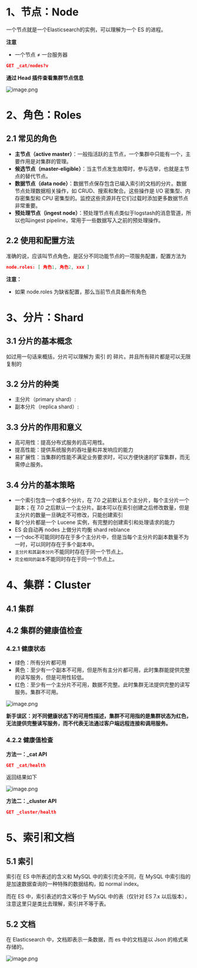 # 1、节点：Node

一个节点就是一个Elasticsearch的实例，可以理解为一个 ES 的进程。

**注意**

- 一个节点 ≠ 一台服务器

```json
GET _cat/nodes?v
```

**通过 Head 插件查看集群节点信息**

![image.png](https://fynotefile.oss-cn-zhangjiakou.aliyuncs.com/fynote/fyfile/28/1682519764070/41d1c1d980c742e08024aa1744080bc2.png)

# 2、角色：Roles

## 2.1 常见的角色

- **主节点（active master）**：一般指活跃的主节点，一个集群中只能有一个，主要作用是对集群的管理。
- **候选节点（master-eligible）**：当主节点发生故障时，参与选举，也就是主节点的替代节点。
- **数据节点（data node）**：数据节点保存包含已编入索引的文档的分片。数据节点处理数据相关操作，如 CRUD、搜索和聚合。这些操作是 I/O 密集型、内存密集型和 CPU 密集型的。监控这些资源并在它们过载时添加更多数据节点非常重要。
- **预处理节点（ingest node）**：预处理节点有点类似于logstash的消息管道，所以也叫ingest pipeline，常用于一些数据写入之前的预处理操作。

## 2.2 使用和配置方法

准确的说，应该叫节点角色，是区分不同功能节点的一项服务配置，配置方法为

```json
node.roles: [ 角色1, 角色2, xxx ]
```

**注意：**

- 如果 node.roles 为缺省配置，那么当前节点具备所有角色

# 3、分片：Shard

## 3.1 分片的基本概念

如过用一句话来概括，分片可以理解为 索引 的 碎片。并且所有碎片都是可以无限复制的

## 3.2 分片的种类

- 主分片（primary shard）:
- 副本分片（replica shard）:

## 3.3 分片的作用和意义

- 高可用性：提高分布式服务的高可用性。
- 提高性能：提供系统服务的吞吐量和并发响应的能力
- 易扩展性：当集群的性能不满足业务要求时，可以方便快速的扩容集群，而无需停止服务。

## 3.4 分片的基本策略

- 一个索引包含一个或多个分片，在 7.0 之前默认五个主分片，每个主分片一个副本；在 7.0 之后默认一个主分片。副本可以在索引创建之后修改数量，但是主分片的数量一旦确定不可修改，只能创建索引
- 每个分片都是一个 Lucene 实例，有完整的创建索引和处理请求的能力
- ES 会自动再 nodes 上做分片均衡 shard reblance
- 一个doc不可能同时存在于多个主分片中，但是当每个主分片的副本数量不为一时，可以同时存在于多个副本中。
- `主分片和其副本分片`不能同时存在于同一个节点上。
- `完全相同的副本`不能同时存在于同一个节点上。

# 4、集群：Cluster

## 4.1 集群

## 4.2 集群的健康值检查

### 4.2.1 健康状态

- 绿色：所有分片都可用
- 黄色：至少有一个副本不可用，但是所有主分片都可用，此时集群能提供完整的读写服务，但是可用性较低。
- 红色：至少有一个主分片不可用，数据不完整。此时集群无法提供完整的读写服务。集群不可用。

![image.png](https://fynotefile.oss-cn-zhangjiakou.aliyuncs.com/fynote/fyfile/28/1682519764070/54200af7681a4d75beb149b07429a030.png)

**新手误区：对不同健康状态下的可用性描述，集群不可用指的是集群状态为红色，无法提供完整读写服务，而不代表无法通过客户端远程连接和调用服务。**

### 4.2.2 健康值检查

**方法一：_cat API**

```json
GET _cat/health
```

返回结果如下

![image.png](https://fynotefile.oss-cn-zhangjiakou.aliyuncs.com/fynote/fyfile/28/1682519764070/0375a177941d49798390a3e5d45c7fb4.png)

**方法二：_cluster API**

```json
GET _cluster/health
```

# 5、索引和文档

## 5.1 索引

索引在 ES 中所表述的含义和 MySQL 中的索引完全不同，在 MySQL 中索引指的是加速数据查询的一种特殊的数据结构，如 normal index。

而在 ES 中，索引表述的含义等价于 MySQL 中的表（仅针对 ES 7.x 以后版本），注意这里只是类比去理解，索引并不等于表。

## 5.2 文档

在 Elasticsearch 中，文档即表示一条数据，而 es 中的文档是以 Json 的格式来存储的。

![image.png](https://fynotefile.oss-cn-zhangjiakou.aliyuncs.com/fynote/fyfile/28/1682519764070/04254dfe2f664098bb872743d16e4064.png)
